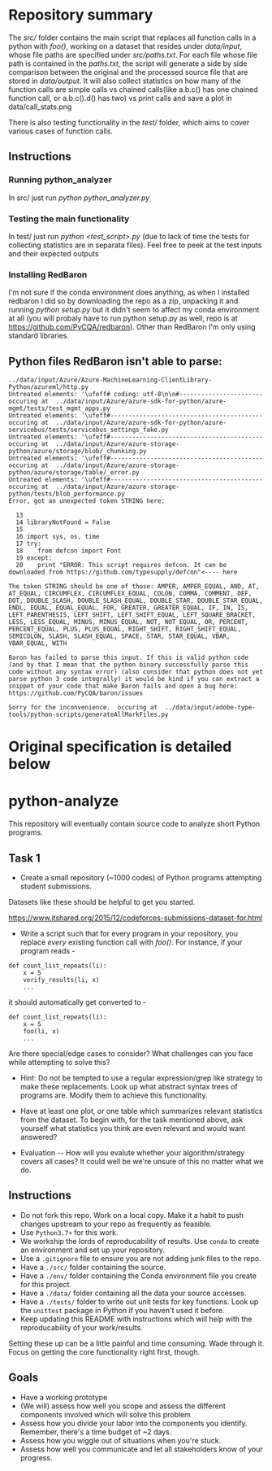 # Repository summary
The *src/* folder contains the main script that replaces all function calls in a python with *foo()*, working on a dataset that resides under *data/input*, whose file paths are specified under *src/paths.txt*. For each file whose file path is contained in the *paths.txt*, the script will generate a side by side comparison between the original and the processed source file that are stored in *data/output*. It will also collect statistics on how many of the function calls are simple calls vs chained calls(like a.b.c() has one chained function call, or a.b.c().d() has two) vs print calls and save a plot in data/call_stats.png

There is also testing functionality in the *test/* folder, which aims to cover various cases of function calls.

## Instructions
### Running python_analyzer
In src/  just run *python python_analyzer.py*
### Testing the main functionality
In test/  just run *python <test_script>.py* (due to lack of time the tests for collecting statistics are in separata files). Feel free to peek at the test inputs and their expected outputs
### Installing RedBaron
I'm not sure if the conda environment does anything, as when I installed redbaron I did so by downloading the repo as a zip, unpacking it and running *python setup.py* but it didn't seem to affect my conda environment at all (you will probaly have to run python setup.py as well, repo is at https://github.com/PyCQA/redbaron). Other than RedBaron I'm only using standard libraries.
## Python files RedBaron isn't able to parse:
```
../data/input/Azure/Azure-MachineLearning-ClientLibrary-Python/azureml/http.py
Untreated elements: '\ufeff# coding: utf-8\n\n#-----------------------  occuring at  ../data/input/Azure/azure-sdk-for-python/azure-mgmt/tests/test_mgmt_apps.py
Untreated elements: '\ufeff#------------------------------------------  occuring at  ../data/input/Azure/azure-sdk-for-python/azure-servicebus/tests/servicebus_settings_fake.py
Untreated elements: '\ufeff#------------------------------------------  occuring at  ../data/input/Azure/azure-storage-python/azure/storage/blob/_chunking.py
Untreated elements: '\ufeff#------------------------------------------  occuring at  ../data/input/Azure/azure-storage-python/azure/storage/table/_error.py
Untreated elements: '\ufeff#------------------------------------------  occuring at  ../data/input/Azure/azure-storage-python/tests/blob_performance.py
Error, got an unexpected token STRING here:

  13 
  14 libraryNotFound = False
  15 
  16 import sys, os, time
  17 try:
  18 	from defcon import Font
  19 except:
  20 	print "ERROR: This script requires defcon. It can be downloaded from https://github.com/typesupply/defcon"<---- here

The token STRING should be one of those: AMPER, AMPER_EQUAL, AND, AT, AT_EQUAL, CIRCUMFLEX, CIRCUMFLEX_EQUAL, COLON, COMMA, COMMENT, DEF, DOT, DOUBLE_SLASH, DOUBLE_SLASH_EQUAL, DOUBLE_STAR, DOUBLE_STAR_EQUAL, ENDL, EQUAL, EQUAL_EQUAL, FOR, GREATER, GREATER_EQUAL, IF, IN, IS, LEFT_PARENTHESIS, LEFT_SHIFT, LEFT_SHIFT_EQUAL, LEFT_SQUARE_BRACKET, LESS, LESS_EQUAL, MINUS, MINUS_EQUAL, NOT, NOT_EQUAL, OR, PERCENT, PERCENT_EQUAL, PLUS, PLUS_EQUAL, RIGHT_SHIFT, RIGHT_SHIFT_EQUAL, SEMICOLON, SLASH, SLASH_EQUAL, SPACE, STAR, STAR_EQUAL, VBAR, VBAR_EQUAL, WITH

Baron has failed to parse this input. If this is valid python code (and by that I mean that the python binary successfully parse this code without any syntax error) (also consider that python does not yet parse python 3 code integrally) it would be kind if you can extract a snippet of your code that make Baron fails and open a bug here: https://github.com/PyCQA/baron/issues

Sorry for the inconvenience.  occuring at  ../data/input/adobe-type-tools/python-scripts/generateAllMarkFiles.py
```
# Original specification is detailed below

# python-analyze

This repository will eventually contain source code to analyze short Python programs.

## Task 1
- Create a small repository (~1000 codes) of Python programs attempting student submissions.

Datasets like these should be helpful to get you started.

https://www.itshared.org/2015/12/codeforces-submissions-dataset-for.html

- Write a script such that for every program in your repository, you replace *every* existing function call with *foo()*.
For instance, if your program reads -
```
def count_list_repeats(li):
    x = 5
    verify_results(li, x)
    ...
```
it should automatically get converted to -
```
def count_list_repeats(li):
    x = 5
    foo(li, x)
    ...
```
Are there special/edge cases to consider? What challenges can you face while attempting to solve this?

- Hint: Do not be tempted to use a regular expression/grep like strategy to make these replacements. Look up what abstract syntax trees of programs are. Modify them to achieve this functionality.

- Have at least one plot, or one table which summarizes relevant statistics from the dataset. To begin with, for the task mentioned above, ask yourself what statistics you think are even relevant and would want answered?

- Evaluation -- How will you evalute whether your algorithm/strategy covers all cases? It could well be we're unsure of this no matter what we do.

## Instructions
- Do not fork this repo. Work on a local copy. Make it a habit to push changes upstream to your repo as frequently as feasible.
- Use `Python3.7+` for this work.
- We workship the lords of reproducability of results. Use `conda` to create an environment and set up your repository. 
- Use a `.gitignore` file to ensure you are not adding junk files to the repo.
- Have a `./src/` folder containing the source.
- Have a `./env/` folder containing the Conda environment file you create for this project.
- Have a `./data/` folder containing all the data your source accesses.
- Have a `./tests/` folder to write out unit tests for key functions. Look up the `unittest` package in Python if you haven't used it before.
- Keep updating this README with instructions which will help with the reproducability of your work/results.

Setting these up can be a little painful and time consuming. Wade through it. Focus on getting the core functionality right first, though.



## Goals
- Have a working prototype
- (We will) assess how well you scope and assess the different components involved which will solve this problem
- Assess how you divide your labor into the components you identify. Remember, there's a time budget of ~2 days.
- Assess how you wiggle out of situations when you're stuck.
- Assess how well you communicate and let all stakeholders know of your progress.
